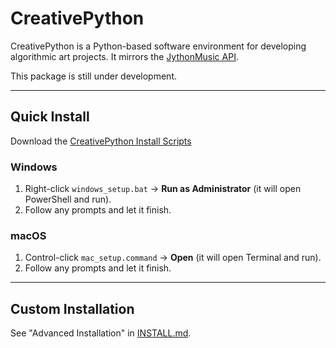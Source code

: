 # CreativePython

CreativePython is a Python-based software environment for developing algorithmic art projects.  It mirrors the [JythonMusic API](https://jythonmusic.me/api-reference/).

This package is still under development.

---

## Quick Install

Download the [CreativePython Install Scripts](https://www.dropbox.com/scl/fo/if4jt56r9noqgj47rk2cq/AFRANez_l8BmKUU19-GAbh4?rlkey=uws2jof8hq2zpj0oke0rt7886&dl=1)

### Windows 
  1. Right-click `windows_setup.bat` → **Run as Administrator** (it will open PowerShell and run).  
  2. Follow any prompts and let it finish.

### macOS 
  1. Control-click `mac_setup.command` → **Open** (it will open Terminal and run).
  2. Follow any prompts and let it finish.

---

## Custom Installation

See "Advanced Installation" in [INSTALL.md](https://www.dropbox.com/scl/fi/us1j6im3ef67lzyfvq6ub/INSTALL.md?rlkey=fu9yjzj1hk11p6wgmhsc27s8y&dl=0).